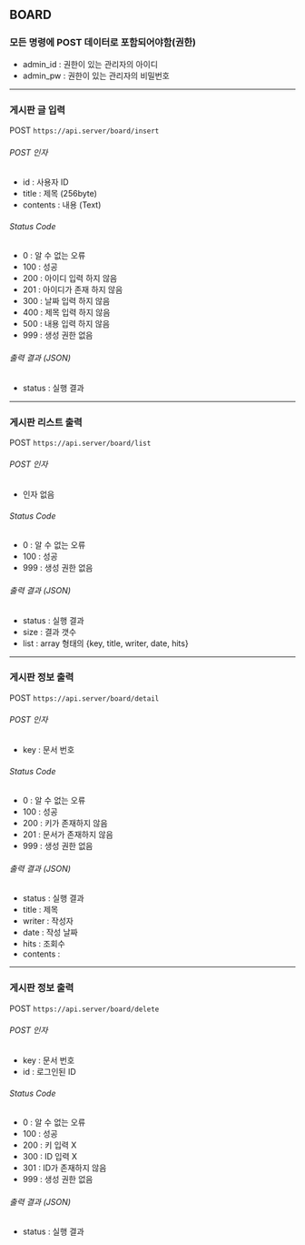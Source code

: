 ## BOARD

### 모든 명령에 POST 데이터로 포함되어야함(권한)
* admin_id : 권한이 있는 관리자의 아이디
* admin_pw : 권한이 있는 관리자의 비밀번호

------

### 게시판 글 입력
POST ` https://api.server/board/insert `

###### POST 인자
* id : 사용자 ID
* title : 제목 (256byte)
* contents : 내용 (Text)

###### Status Code
* 0 : 알 수 없는 오류
* 100 : 성공
* 200 : 아이디 입력 하지 않음
* 201 : 아이디가 존재 하지 않음
* 300 : 날짜 입력 하지 않음
* 400 : 제목 입력 하지 않음
* 500 : 내용 입력 하지 않음
* 999 : 생성 권한 없음

###### 출력 결과 (JSON)
* status : 실행 결과

------

### 게시판 리스트 출력
POST ` https://api.server/board/list `

###### POST 인자
* 인자 없음

###### Status Code
* 0 : 알 수 없는 오류
* 100 : 성공
* 999 : 생성 권한 없음

###### 출력 결과 (JSON)
* status : 실행 결과
* size : 결과 갯수
* list : array 형태의 {key, title, writer, date, hits}

------

### 게시판 정보 출력
POST ` https://api.server/board/detail `

###### POST 인자
* key : 문서 번호

###### Status Code
* 0 : 알 수 없는 오류
* 100 : 성공
* 200 : 키가 존재하지 않음
* 201 : 문서가 존재하지 않음
* 999 : 생성 권한 없음

###### 출력 결과 (JSON)
* status : 실행 결과
* title : 제목
* writer : 작성자
* date : 작성 날짜
* hits : 조회수
* contents : 

------

### 게시판 정보 출력
POST ` https://api.server/board/delete `

###### POST 인자
* key : 문서 번호
* id : 로그인된 ID

###### Status Code
* 0 : 알 수 없는 오류
* 100 : 성공
* 200 : 키 입력 X
* 300 : ID 입력 X
* 301 : ID가 존재하지 않음
* 999 : 생성 권한 없음

###### 출력 결과 (JSON)
* status : 실행 결과
